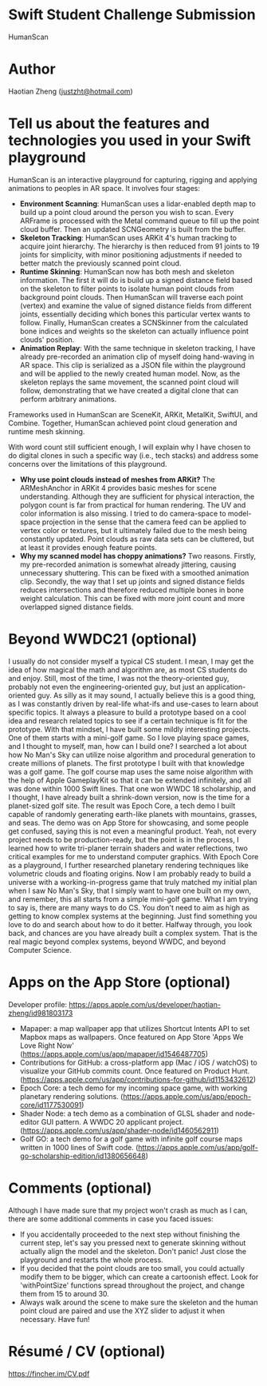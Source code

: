 # Swift Student Challenge Submission
HumanScan

# Author
Haotian Zheng ([justzht@hotmail.com](mailto:justzht@hotmail.com))

# Tell us about the features and technologies you used in your Swift playground
HumanScan is an interactive playground for capturing, rigging and applying animations to peoples in AR space. It involves four stages:
- **Environment Scanning**: HumanScan uses a lidar-enabled depth map to build up a point cloud around the person you wish to scan. Every ARFrame is processed with the Metal command queue to fill up the point cloud buffer. Then an updated SCNGeometry is built from the buffer.
- **Skeleton Tracking**: HumanScan uses ARKit 4's human tracking to acquire joint hierarchy. The hierarchy is then reduced from 91 joints to 19 joints for simplicity, with minor positioning adjustments if needed to better match the previously scanned point cloud.
- **Runtime Skinning**: HumanScan now has both mesh and skeleton information. The first it will do is build up a signed distance field based on the skeleton to filter points to isolate human point clouds from background point clouds. Then HumanScan will traverse each point (vertex) and examine the value of signed distance fields from different joints, essentially deciding which bones this particular vertex wants to follow. Finally, HumanScan creates a SCNSkinner from the calculated bone indices and weights so the skeleton can actually influence point clouds' position.
- **Animation Replay**: With the same technique in skeleton tracking, I have already pre-recorded an animation clip of myself doing hand-waving in AR space. This clip is serialized as a JSON file within the playground and will be applied to the newly created human model. Now, as the skeleton replays the same movement, the scanned point cloud will follow, demonstrating that we have created a digital clone that can perform arbitrary animations.

Frameworks used in HumanScan are SceneKit, ARKit, MetalKit, SwiftUI, and Combine. Together, HumanScan achieved point cloud generation and runtime mesh skinning. 

With word count still sufficient enough, I will explain why I have chosen to do digital clones in such a specific way (i.e., tech stacks) and address some concerns over the limitations of this playground.
- **Why use point clouds instead of meshes from ARKit?** The ARMeshAnchor in ARKit 4 provides basic meshes for scene understanding. Although they are sufficient for physical interaction, the polygon count is far from practical for human rendering. The UV and color information is also missing. I tried to do camera-space to model-space projection in the sense that the camera feed can be applied to vertex color or textures, but it ultimately failed due to the mesh being constantly updated. Point clouds as raw data sets can be cluttered, but at least it provides enough feature points.
- **Why my scanned model has choppy animations?** Two reasons. Firstly, my pre-recorded animation is somewhat already jittering, causing unnecessary shuttering. This can be fixed with a smoothed animation clip. Secondly, the way that I set up joints and signed distance fields reduces intersections and therefore reduced multiple bones in bone weight calculation. This can be fixed with more joint count and more overlapped signed distance fields.

# Beyond WWDC21 (optional)
I usually do not consider myself a typical CS student. I mean, I may get the idea of how magical the math and algorithm are, as most CS students do and enjoy. Still, most of the time, I was not the theory-oriented guy, probably not even the engineering-oriented guy, but just an application-oriented guy. As silly as it may sound, I actually believe this is a good thing, as I was constantly driven by real-life what-ifs and use-cases to learn about specific topics. It always a pleasure to build a prototype based on a cool idea and research related topics to see if a certain technique is fit for the prototype.
With that mindset, I have built some mildly interesting projects. One of them starts with a mini-golf game. So I love playing space games, and I thought to myself, man, how can I build one? I searched a lot about how No Man's Sky can utilize noise algorithm and procedural generation to create millions of planets. The first prototype I built with that knowledge was a golf game. The golf course map uses the same noise algorithm with the help of Apple GameplayKit so that it can be extended infinitely, and all was done within 1000 Swift lines. That one won WWDC 18 scholarship, and I thought, I have already built a shrink-down version, now is the time for a planet-sized golf site. The result was Epoch Core, a tech demo I built capable of randomly generating earth-like planets with mountains, grasses, and seas. The demo was on App Store for showcasing, and some people get confused, saying this is not even a meaningful product. Yeah, not every project needs to be production-ready, but the point is in the process, I learned how to write tri-planer terrain shaders and water reflections, two critical examples for me to understand computer graphics. With Epoch Core as a playground, I further researched planetary rendering techniques like volumetric clouds and floating origins. Now I am probably ready to build a universe with a working-in-progress game that truly matched my initial plan when I saw No Man's Sky, that I simply want to have one built on my own, and remember, this all starts from a simple mini-golf game. What I am trying to say is, there are many ways to do CS. You don't need to aim as high as getting to know complex systems at the beginning. Just find something you love to do and search about how to do it better. Halfway through, you look back, and chances are you have already built a complex system. That is the real magic beyond complex systems, beyond WWDC, and beyond Computer Science.

# Apps on the App Store (optional)
Developer profile: https://apps.apple.com/us/developer/haotian-zheng/id981803173
- Mapaper: a map wallpaper app that utilizes Shortcut Intents API to set Mapbox maps as wallpapers. Once featured on App Store 'Apps We Love Right Now' (https://apps.apple.com/us/app/mapaper/id1546487705)
- Contributions for GitHub: a cross-platform app (Mac / iOS / watchOS) to visualize your GitHub commits count.  Once featured on Product Hunt. (https://apps.apple.com/us/app/contributions-for-github/id1153432612)
- Epoch Core: a tech demo for my incoming space game, with working planetary rendering solutions. (https://apps.apple.com/us/app/epoch-core/id1177530091)
- Shader Node: a tech demo as a combination of GLSL shader and node-editor GUI pattern. A WWDC 20 applicant project. (https://apps.apple.com/us/app/shader-node/id1460562911)
- Golf GO: a tech demo for a golf game with infinite golf course maps written in 1000 lines of Swift code. (https://apps.apple.com/us/app/golf-go-scholarship-edition/id1380656648)

# Comments (optional)
Although I have made sure that my project won't crash as much as I can, there are some additional comments in case you faced issues:
- If you accidentally proceeded to the next step without finishing the current step, let's say you pressed next to generate skinning without actually align the model and the skeleton. Don't panic! Just close the playground and restarts the whole process.
- If you decided that the point clouds are too small, you could actually modify them to be bigger, which can create a cartoonish effect. Look for 'withPointSize' functions spread throughout the project, and change them from 15 to around 30.
- Always walk around the scene to make sure the skeleton and the human point cloud are paired and use the XYZ slider to adjust it when necessary.
Have fun!

# Résumé / CV (optional)
https://fincher.im/CV.pdf